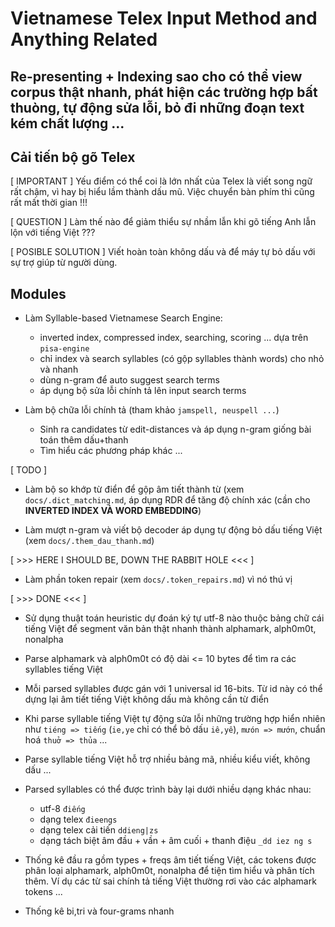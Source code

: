 # Vietnamese Telex Input Method and Anything Related

## Re-presenting + Indexing sao cho có thể view corpus thật nhanh, phát hiện các trường hợp bất thuòng, tự động sửa lỗi, bỏ đi những đoạn text kém chất lượng ...

## Cải tiến bộ gõ Telex

[ IMPORTANT ] Yếu điểm có thể coi là lớn nhất của Telex là viết song ngữ rất chậm,
vì hay bị hiểu lầm thành dấu mũ. Việc chuyển bàn phím thì cũng rất mất thời gian !!!

[ QUESTION ] Làm thế nào để giảm thiểu sự nhầm lẫn khi gõ tiếng Anh lẫn lộn với tiếng Việt ???

[ POSIBLE SOLUTION ] Viết hoàn toàn không dấu và để máy tự bỏ dấu với sự trợ giúp từ người dùng.

## Modules

* Làm Syllable-based Vietnamese Search Engine: 
    - inverted index, compressed index, searching, scoring ... dựa trên `pisa-engine`
    - chỉ index và search syllables (có gộp syllables thành words) cho nhỏ và nhanh
    - dùng n-gram để auto suggest search terms
    - áp dụng bộ sửa lỗi chính tả lên input search terms

* Làm bộ chữa lỗi chính tả (tham khảo `jamspell, neuspell ...`)
  - Sinh ra candidates từ edit-distances và áp dụng n-gram giống bài toán thêm dấu+thanh
  - Tìm hiểu các phương pháp khác ...

[ TODO ]

* Làm bộ so khớp từ điển để gộp âm tiết thành từ (xem `docs/.dict_matching.md`, áp dụng RDR để tăng độ chính xác (cần cho __INVERTED INDEX VÀ WORD EMBEDDING__)

* Làm mượt n-gram và viết bộ decoder áp dụng tự động bỏ dấu tiếng Việt (xem `docs/.them_dau_thanh.md`)

[ >>> HERE I SHOULD BE, DOWN THE RABBIT HOLE <<< ]

* Làm phần token repair (xem `docs/.token_repairs.md`) vì nó thú vị

[ >>> DONE <<< ]

* Sử dụng thuật toán heuristic dự đoán ký tự utf-8 nào thuộc bảng chữ cái tiếng Việt để segment văn bản thật nhanh thành alphamark, alph0m0t, nonalpha

* Parse alphamark và alph0m0t có độ dài <= 10 bytes để tìm ra các syllables tiếng Việt

* Mỗi parsed syllables được gán với 1 universal id 16-bits. Từ id này có thể dựng lại âm tiết tiếng Việt không dấu mà không cần từ điển

* Khi parse syllable tiếng Việt tự động sửa lỗi những trường hợp hiển nhiên như `tiéng => tiếng` (`ie,ye` chỉ có thể bỏ dấu `iê,yê`), `mưón => mướn`, chuẩn hoá `thuở => thủa` ...

* Parse syllable tiếng Việt hỗ trợ nhiều bảng mã, nhiều kiểu viết, không dấu ...

* Parsed syllables có thể được trình bày lại dưới nhiều dạng khác nhau:
    - utf-8 `điếng`
    - dạng telex `đieengs`
    - dạng telex cải tiến `ddieng|zs`
    - dạng tách biệt âm đầu + vần + âm cuối + thanh điệu `_dd iez ng s`

* Thống kê đầu ra gồm types + freqs âm tiết tiếng Việt, các tokens được phân loại alphamark, alph0m0t, nonalpha để tiện tìm hiểu và phân tích thêm. Ví dụ các từ sai chính tả tiếng Việt thường rơi vào các alphamark tokens ...

* Thống kê bi,tri và four-grams nhanh